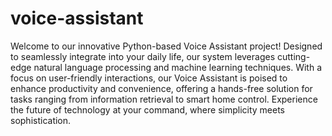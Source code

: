 # voice-assistant
Welcome to our innovative Python-based Voice Assistant project! Designed to seamlessly integrate into your daily life, our system leverages cutting-edge natural language processing and machine learning techniques. With a focus on user-friendly interactions, our Voice Assistant is poised to enhance productivity and convenience, offering a hands-free solution for tasks ranging from information retrieval to smart home control. Experience the future of technology at your command, where simplicity meets sophistication.






